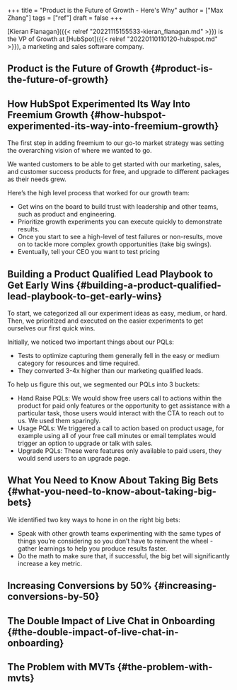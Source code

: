 +++
title = "Product is the Future of Growth - Here's Why"
author = ["Max Zhang"]
tags = ["ref"]
draft = false
+++

[Kieran Flanagan]({{< relref "20221115155533-kieran_flanagan.md" >}}) is the VP of Growth at [HubSpot]({{< relref "20220110110120-hubspot.md" >}}), a marketing and sales software company.


## Product is the Future of Growth {#product-is-the-future-of-growth}


## How HubSpot Experimented Its Way Into Freemium Growth {#how-hubspot-experimented-its-way-into-freemium-growth}

The first step in adding freemium to our go-to market strategy was setting the overarching vision of where we wanted to go.

We wanted customers to be able to get started with our marketing, sales, and customer success products for free, and upgrade to different packages as their needs grew.

Here’s the high level process that worked for our growth team:

-   Get wins on the board to build trust with leadership and other teams, such as product and engineering.
-   Prioritize growth experiments you can execute quickly to demonstrate results.
-   Once you start to see a high-level of test failures or non-results, move on to tackle more complex growth opportunities (take big swings).
-   Eventually, tell your CEO you want to test pricing


## Building a Product Qualified Lead Playbook to Get Early Wins {#building-a-product-qualified-lead-playbook-to-get-early-wins}

To start, we categorized all our experiment ideas as easy, medium, or hard. Then, we prioritized and executed on the easier experiments to get ourselves our first quick wins.

Initially, we noticed two important things about our PQLs:

-   Tests to optimize capturing them generally fell in the easy or medium category for resources and time required.
-   They converted 3-4x higher than our marketing qualified leads.

To help us figure this out, we segmented our PQLs into 3 buckets:

-   Hand Raise PQLs: We would show free users call to actions within the product for paid only features or the opportunity to get assistance with a particular task, those users would interact with the CTA to reach out to us. We used them sparingly.
-   Usage PQLs: We triggered a call to action based on product usage, for example using all of your free call minutes or email templates would trigger an option to upgrade or talk with sales.
-   Upgrade PQLs: These were features only available to paid users, they would send users to an upgrade page.


## What You Need to Know About Taking Big Bets {#what-you-need-to-know-about-taking-big-bets}

We identified two key ways to hone in on the right big bets:

-   Speak with other growth teams experimenting with the same types of things you’re considering so you don’t have to reinvent the wheel - gather learnings to help you produce results faster.
-   Do the math to make sure that, if successful, the big bet will significantly increase a key metric.


## Increasing Conversions by 50% {#increasing-conversions-by-50}


## The Double Impact of Live Chat in Onboarding {#the-double-impact-of-live-chat-in-onboarding}


## The Problem with MVTs {#the-problem-with-mvts}
